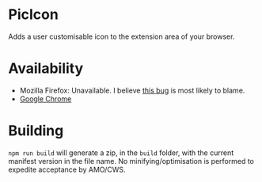 # PicIcon
Adds a user customisable icon to the extension area of your browser.

# Availability
* Mozilla Firefox: Unavailable. I believe [this bug](https://bugzilla.mozilla.org/show_bug.cgi?id=1292701) is most likely to blame.
* [Google Chrome](https://chrome.google.com/webstore/detail/picicon/ocmeindalmbnenaigcjgehhlijefgpmn)

# Building
`npm run build` will generate a zip, in the `build` folder, with the current manifest version in the file name.
No minifying/optimisation is performed to expedite acceptance by AMO/CWS.
